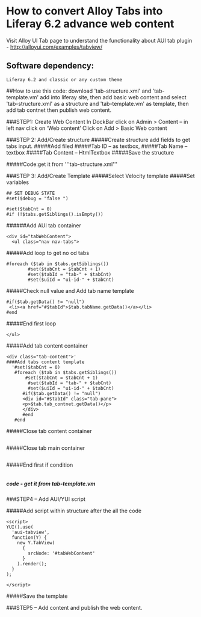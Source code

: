# How to convert Alloy Tabs into Liferay 6.2 advance web content
Visit Alloy UI Tab page to understand the functionality about AUI tab plugin - http://alloyui.com/examples/tabview/ 

## Software dependency:

```Liferay 6.2 and classic or any custom theme```

##How to use this code:
download 'tab-structure.xml' and 'tab-template.vm' add into liferay site, then add basic web content and select 'tab-structure.xml' as a structure and 'tab-template.vm' as template, then add tab contnet then publish web content.


###STEP1: Create Web Content
In DockBar click on Admin > Content – in left nav click on ‘Web content’ 
Click on Add > Basic Web content

###STEP 2: Add/Create structure
#####Create structure add fields to get tabs input.
#####Add filed 
#####Tab ID – as textbox, 
#####Tab Name – textbox 
#####Tab Content – HtmlTextbox
#####Save the structure 
 
#####Code:get it from '''tab-structure.xml'''

###STEP 3: Add/Create Template
#####Select Velocity template
#####Set variables
```
## SET DEBUG STATE
#set($debug = "false ")

#set($tabCnt = 0)
#if (!$tabs.getSiblings().isEmpty())
```


######Add AUI tab container
```
<div id="tabWebContent">
  <ul class="nav nav-tabs">
```  
  
  
  
#####Add loop to get no od tabs
```
#foreach ($tab in $tabs.getSiblings())
        #set($tabCnt = $tabCnt + 1)
        #set($tabId = "tab-" + $tabCnt)	
        #set($uiId = "ui-id-" + $tabCnt)
```        

#####Check null value and Add tab name template
```
#if($tab.getData() != "null")
 <li><a href="#$tabId">$tab.tabName.getData()</a></li>
#end
```

#####End first loop
```#end
</ul> 
```	

#####Add tab content container
```
<div class="tab-content">'
####Add tabs content template 
  '#set($tabCnt = 0)
   #foreach ($tab in $tabs.getSiblings())
       #set($tabCnt = $tabCnt + 1)
        #set($tabId = "tab-" + $tabCnt)	
        #set($uiId = "ui-id-" + $tabCnt)	    
      #if($tab.getData() != "null")
      <div id="#$tabId" class="tab-pane">
      <p>$tab.tab_contnet.getData()</p>
      </div>
	  #end
   #end
   ```
   
#####Close tab content container 
```</div>
```

#####Close tab main container 
```</div>
```

#####End first if condition 
```#end
```

##### code - get it from tab-template.vm

###STEP4 – Add AUI/YUI script

#####Add script within structure after the all the code
```
<script>
YUI().use(
  'aui-tabview',
  function(Y) {
    new Y.TabView(
      {
        srcNode: '#tabWebContent'
      }
    ).render();
  }
);

</script>
```
#####Save the template 

###STEP5 – Add content and publish the web content.
